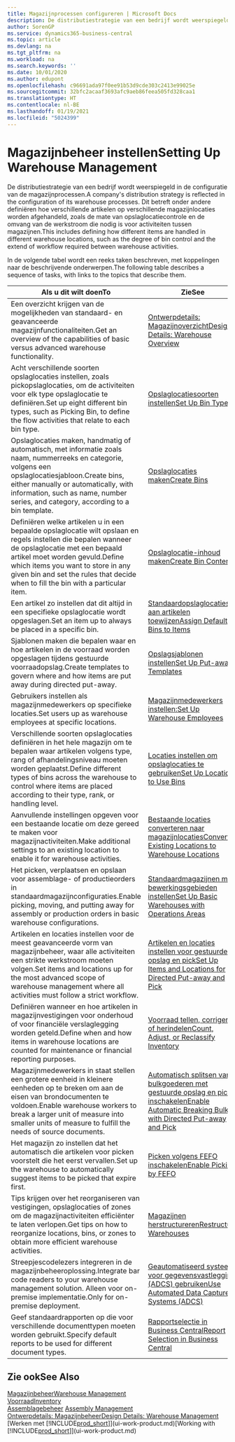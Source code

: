 ```yaml
---
title: Magazijnprocessen configureren | Microsoft Docs
description: De distributiestrategie van een bedrijf wordt weerspiegeld in de configuratie van zijn magazijnprocessen. Dit betreft onder andere definiëren hoe verschillende artikelen op verschillende magazijnlocaties worden afgehandeld, zoals de mate van opslaglocatiecontrole en de omvang van de werkstroom die nodig is voor activiteiten tussen magazijnen.
author: SorenGP
ms.service: dynamics365-business-central
ms.topic: article
ms.devlang: na
ms.tgt_pltfrm: na
ms.workload: na
ms.search.keywords: ''
ms.date: 10/01/2020
ms.author: edupont
ms.openlocfilehash: c96691ada97f0ee91b53d9cde303c2413e99025e
ms.sourcegitcommit: 32bfc2acaaf3693afc9aeb86feea505fd328caa1
ms.translationtype: HT
ms.contentlocale: nl-BE
ms.lasthandoff: 01/19/2021
ms.locfileid: "5024399"
---
```

# <a name="setting-up-warehouse-management"></a><span data-ttu-id="149b4-104">Magazijnbeheer instellen</span><span class="sxs-lookup"><span data-stu-id="149b4-104">Setting Up Warehouse Management</span></span>
<span data-ttu-id="149b4-105">De distributiestrategie van een bedrijf wordt weerspiegeld in de configuratie van de magazijnprocessen.</span><span class="sxs-lookup"><span data-stu-id="149b4-105">A company's distribution strategy is reflected in the configuration of its warehouse processes.</span></span> <span data-ttu-id="149b4-106">Dit betreft onder andere definiëren hoe verschillende artikelen op verschillende magazijnlocaties worden afgehandeld, zoals de mate van opslaglocatiecontrole en de omvang van de werkstroom die nodig is voor activiteiten tussen magazijnen.</span><span class="sxs-lookup"><span data-stu-id="149b4-106">This includes defining how different items are handled in different warehouse locations, such as the degree of bin control and the extend of workflow required between warehouse activities.</span></span>  

 <span data-ttu-id="149b4-107">In de volgende tabel wordt een reeks taken beschreven, met koppelingen naar de beschrijvende onderwerpen.</span><span class="sxs-lookup"><span data-stu-id="149b4-107">The following table describes a sequence of tasks, with links to the topics that describe them.</span></span>   

|<span data-ttu-id="149b4-108">**Als u dit wilt doen**</span><span class="sxs-lookup"><span data-stu-id="149b4-108">**To**</span></span>|<span data-ttu-id="149b4-109">**Zie**</span><span class="sxs-lookup"><span data-stu-id="149b4-109">**See**</span></span>|  
|------------|-------------|  
|<span data-ttu-id="149b4-110">Een overzicht krijgen van de mogelijkheden van standaard- en geavanceerde magazijnfunctionaliteiten.</span><span class="sxs-lookup"><span data-stu-id="149b4-110">Get an overview of the capabilities of basic versus advanced warehouse functionality.</span></span>|[<span data-ttu-id="149b4-111">Ontwerpdetails: Magazijnoverzicht</span><span class="sxs-lookup"><span data-stu-id="149b4-111">Design Details: Warehouse Overview</span></span>](design-details-warehouse-overview.md)|  
|<span data-ttu-id="149b4-112">Acht verschillende soorten opslaglocaties instellen, zoals pickopslaglocaties, om de activiteiten voor elk type opslaglocatie te definiëren.</span><span class="sxs-lookup"><span data-stu-id="149b4-112">Set up eight different bin types, such as Picking Bin, to define the flow activities that relate to each bin type.</span></span>|[<span data-ttu-id="149b4-113">Opslaglocatiesoorten instellen</span><span class="sxs-lookup"><span data-stu-id="149b4-113">Set Up Bin Types</span></span>](warehouse-how-to-set-up-bin-types.md)|  
|<span data-ttu-id="149b4-114">Opslaglocaties maken, handmatig of automatisch, met informatie zoals naam, nummerreeks en categorie, volgens een opslaglocatiesjabloon.</span><span class="sxs-lookup"><span data-stu-id="149b4-114">Create bins, either manually or automatically, with information, such as name, number series, and category, according to a bin template.</span></span>|[<span data-ttu-id="149b4-115">Opslaglocaties maken</span><span class="sxs-lookup"><span data-stu-id="149b4-115">Create Bins</span></span>](warehouse-how-to-create-individual-bins.md)|  
|<span data-ttu-id="149b4-116">Definiëren welke artikelen u in een bepaalde opslaglocatie wilt opslaan en regels instellen die bepalen wanneer de opslaglocatie met een bepaald artikel moet worden gevuld.</span><span class="sxs-lookup"><span data-stu-id="149b4-116">Define which items you want to store in any given bin and set the rules that decide when to fill the bin with a particular item.</span></span>|[<span data-ttu-id="149b4-117">Opslaglocatie-inhoud maken</span><span class="sxs-lookup"><span data-stu-id="149b4-117">Create Bin Contents</span></span>](warehouse-how-to-set-up-bin-contents.md)|  
|<span data-ttu-id="149b4-118">Een artikel zo instellen dat dit altijd in een specifieke opslaglocatie wordt opgeslagen.</span><span class="sxs-lookup"><span data-stu-id="149b4-118">Set an item up to always be placed in a specific bin.</span></span>|[<span data-ttu-id="149b4-119">Standaardopslaglocaties aan artikelen toewijzen</span><span class="sxs-lookup"><span data-stu-id="149b4-119">Assign Default Bins to Items</span></span>](warehouse-how-to-assign-default-bins-to-items.md)|
|<span data-ttu-id="149b4-120">Sjablonen maken die bepalen waar en hoe artikelen in de voorraad worden opgeslagen tijdens gestuurde voorraadopslag.</span><span class="sxs-lookup"><span data-stu-id="149b4-120">Create templates to govern where and how items are put away during directed put-away.</span></span>|[<span data-ttu-id="149b4-121">Opslagsjablonen instellen</span><span class="sxs-lookup"><span data-stu-id="149b4-121">Set Up Put-away Templates</span></span>](warehouse-how-to-set-up-put-away-templates.md)|
|<span data-ttu-id="149b4-122">Gebruikers instellen als magazijnmedewerkers op specifieke locaties.</span><span class="sxs-lookup"><span data-stu-id="149b4-122">Set users up as warehouse employees at specific locations.</span></span>|[<span data-ttu-id="149b4-123">Magazijnmedewerkers instellen:</span><span class="sxs-lookup"><span data-stu-id="149b4-123">Set Up Warehouse Employees</span></span>](warehouse-how-to-set-up-warehouse-employees.md)|
|<span data-ttu-id="149b4-124">Verschillende soorten opslaglocaties definiëren in het hele magazijn om te bepalen waar artikelen volgens type, rang of afhandelingsniveau moeten worden geplaatst.</span><span class="sxs-lookup"><span data-stu-id="149b4-124">Define different types of bins across the warehouse to control where items are placed according to their type, rank, or handling level.</span></span>|[<span data-ttu-id="149b4-125">Locaties instellen om opslaglocaties te gebruiken</span><span class="sxs-lookup"><span data-stu-id="149b4-125">Set Up Locations to Use Bins</span></span>](warehouse-how-to-set-up-locations-to-use-bins.md)|
|<span data-ttu-id="149b4-126">Aanvullende instellingen opgeven voor een bestaande locatie om deze gereed te maken voor magazijnactiviteiten.</span><span class="sxs-lookup"><span data-stu-id="149b4-126">Make additional settings to an existing location to enable it for warehouse activities.</span></span>|[<span data-ttu-id="149b4-127">Bestaande locaties converteren naar magazijnlocaties</span><span class="sxs-lookup"><span data-stu-id="149b4-127">Convert Existing Locations to Warehouse Locations</span></span>](warehouse-how-to-convert-existing-locations-to-warehouse-locations.md)|
|<span data-ttu-id="149b4-128">Het picken, verplaatsen en opslaan voor assemblage- of productieorders in standaardmagazijnconfiguraties.</span><span class="sxs-lookup"><span data-stu-id="149b4-128">Enable picking, moving, and putting away for assembly or production orders in basic warehouse configurations.</span></span>|[<span data-ttu-id="149b4-129">Standaardmagazijnen met bewerkingsgebieden instellen</span><span class="sxs-lookup"><span data-stu-id="149b4-129">Set Up Basic Warehouses with Operations Areas</span></span>](warehouse-how-to-set-up-basic-warehouses-with-operations-areas.md)|  
|<span data-ttu-id="149b4-130">Artikelen en locaties instellen voor de meest geavanceerde vorm van magazijnbeheer, waar alle activiteiten een strikte werkstroom moeten volgen.</span><span class="sxs-lookup"><span data-stu-id="149b4-130">Set items and locations up for the most advanced scope of warehouse management where all activities must follow a strict workflow.</span></span>|[<span data-ttu-id="149b4-131">Artikelen en locaties instellen voor gestuurde opslag en pick</span><span class="sxs-lookup"><span data-stu-id="149b4-131">Set Up Items and Locations for Directed Put-away and Pick</span></span>](warehouse-how-to-set-up-items-for-directed-put-away-and-pick.md)|  
|<span data-ttu-id="149b4-132">Definiëren wanneer en hoe artikelen in magazijnvestigingen voor onderhoud of voor financiële verslaglegging worden geteld.</span><span class="sxs-lookup"><span data-stu-id="149b4-132">Define when and how items in warehouse locations are counted for maintenance or financial reporting purposes.</span></span>|[<span data-ttu-id="149b4-133">Voorraad tellen, corrigeren of herindelen</span><span class="sxs-lookup"><span data-stu-id="149b4-133">Count, Adjust, or Reclassify Inventory</span></span>](inventory-how-count-adjust-reclassify.md)|
|<span data-ttu-id="149b4-134">Magazijnmedewerkers in staat stellen een grotere eenheid in kleinere eenheden op te breken om aan de eisen van brondocumenten te voldoen.</span><span class="sxs-lookup"><span data-stu-id="149b4-134">Enable warehouse workers to break a larger unit of measure into smaller units of measure to fulfill the needs of source documents.</span></span>|[<span data-ttu-id="149b4-135">Automatisch splitsen van bulkgoederen met gestuurde opslag en pick inschakelen</span><span class="sxs-lookup"><span data-stu-id="149b4-135">Enable Automatic Breaking Bulk with Directed Put-away and Pick</span></span>](warehouse-enable-automatic-breaking-bulk-with-directed-put-away-and-pick.md)|  
|<span data-ttu-id="149b4-136">Het magazijn zo instellen dat het automatisch die artikelen voor picken voorstelt die het eerst vervallen.</span><span class="sxs-lookup"><span data-stu-id="149b4-136">Set up the warehouse to automatically suggest items to be picked that expire first.</span></span>|[<span data-ttu-id="149b4-137">Picken volgens FEFO inschakelen</span><span class="sxs-lookup"><span data-stu-id="149b4-137">Enable Picking by FEFO</span></span>](warehouse-picking-by-fefo.md)|
|<span data-ttu-id="149b4-138">Tips krijgen over het reorganiseren van vestigingen, opslaglocaties of zones om de magazijnactiviteiten efficiënter te laten verlopen.</span><span class="sxs-lookup"><span data-stu-id="149b4-138">Get tips on how to reorganize locations, bins, or zones to obtain more efficient warehouse activities.</span></span>|[<span data-ttu-id="149b4-139">Magazijnen herstructureren</span><span class="sxs-lookup"><span data-stu-id="149b4-139">Restructure Warehouses</span></span>](warehouse-how-to-restructure-warehouses.md)|
|<span data-ttu-id="149b4-140">Streepjescodelezers integreren in de magazijnbeheeroplossing.</span><span class="sxs-lookup"><span data-stu-id="149b4-140">Integrate bar code readers to your warehouse management solution.</span></span> <span data-ttu-id="149b4-141">Alleen voor on-premise implementatie.</span><span class="sxs-lookup"><span data-stu-id="149b4-141">Only for on-premise deployment.</span></span>|[<span data-ttu-id="149b4-142">Geautomatiseerd systeem voor gegevensvastlegging (ADCS) gebruiken</span><span class="sxs-lookup"><span data-stu-id="149b4-142">Use Automated Data Capture Systems (ADCS)</span></span>](warehouse-use-automated-data-capture-systems-adcs.md)|
|<span data-ttu-id="149b4-143">Geef standaardrapporten op die voor verschillende documenttypen moeten worden gebruikt.</span><span class="sxs-lookup"><span data-stu-id="149b4-143">Specify default reports to be used for different document types.</span></span>|[<span data-ttu-id="149b4-144">Rapportselectie in Business Central</span><span class="sxs-lookup"><span data-stu-id="149b4-144">Report Selection in Business Central</span></span>](across-report-selections.md)|

## <a name="see-also"></a><span data-ttu-id="149b4-145">Zie ook</span><span class="sxs-lookup"><span data-stu-id="149b4-145">See Also</span></span>  
[<span data-ttu-id="149b4-146">Magazijnbeheer</span><span class="sxs-lookup"><span data-stu-id="149b4-146">Warehouse Management</span></span>](warehouse-manage-warehouse.md)  
[<span data-ttu-id="149b4-147">Voorraad</span><span class="sxs-lookup"><span data-stu-id="149b4-147">Inventory</span></span>](inventory-manage-inventory.md)  
<span data-ttu-id="149b4-148">[Assemblagebeheer](assembly-assemble-items.md)  </span><span class="sxs-lookup"><span data-stu-id="149b4-148">[Assembly Management](assembly-assemble-items.md)  </span></span>  
[<span data-ttu-id="149b4-149">Ontwerpdetails: Magazijnbeheer</span><span class="sxs-lookup"><span data-stu-id="149b4-149">Design Details: Warehouse Management</span></span>](design-details-warehouse-management.md)  
<span data-ttu-id="149b4-150">[Werken met [!INCLUDE[prod_short](includes/prod_short.md)]](ui-work-product.md)</span><span class="sxs-lookup"><span data-stu-id="149b4-150">[Working with [!INCLUDE[prod_short](includes/prod_short.md)]](ui-work-product.md)</span></span>
